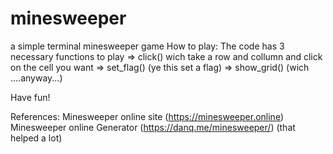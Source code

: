 # minesweeper
a simple terminal minesweeper game
How to play: 
The code has 3 necessary functions to play
=> click() wich take a row and collumn  and click on the cell you want
=> set_flag() (ye this set a flag)
=> show_grid() (wich ....anyway...)

Have fun! 

References: 
Minesweeper online site (https://minesweeper.online)
Minesweeper online Generator (https://danq.me/minesweeper/) (that helped a lot)

            
